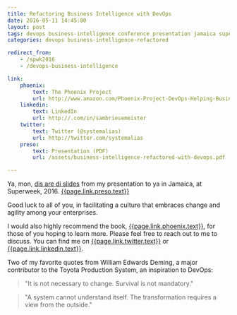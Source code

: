 ```yaml
---
title: Refactoring Business Intelligence with DevOps
date: 2016-05-11 14:45:00
layout: post
tags: devops business-intelligence conference presentation jamaica superweek
categories: devops business-intelligence-refactored

redirect_from: 
    - /spwk2016
    - /devops-business-intelligence

link:
    phoenix:
        text: The Phoenix Project
        url: http://www.amazon.com/Phoenix-Project-DevOps-Helping-Business/dp/0988262509/ref=sr_1_1?ie=UTF8&qid=1463082105&sr=8-1&keywords=the+phoenix+project
    linkedin:
        text: LinkedIn
        url: http://.com/in/sambriesemeister
    twitter:
        text: Twitter (@systemalias)
        url: http://twitter.com/systemalias
    preso:
        text: Presentation (PDF)
        url: /assets/business-intelligence-refactored-with-devops.pdf

---
```



Ya, mon, [dis are di slides]({{page.link.preso.url}}) from my presentation to ya in Jamaica, at Superweek, 2016. 
[{{page.link.preso.text}}]({{page.link.preso.url}})


Good luck to all of you, in facilitating a culture that embraces change and agility among your enterprises.


I would also highly recommend the book, [{{page.link.phoenix.text}}]({{page.link.phoenix.url}}), for those of you hoping to learn more. Please feel free to reach out to me to discuss. You can find me on [{{page.link.twitter.text}}]({{page.link.twitter.url}}) or [{{page.link.linkedin.text}}]({{page.link.linkedin.url}}).



Two of my favorite quotes from William Edwards Deming, a major contributor to the Toyota Production System, an inspiration to DevOps:

> "It is not necessary to change. Survival is not mandatory." 

> "A system cannot understand itself. The transformation requires a view from the outside."

